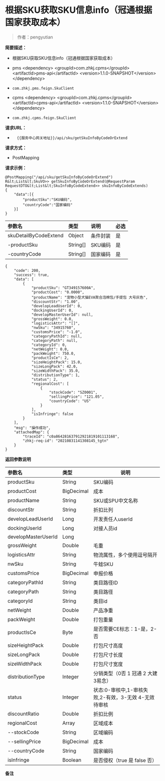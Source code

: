 # 根据SKU获取SKU信息info（冠通根据国家获取成本）

> 作者：pengyutian

**简要描述：** 

- 根据SKU获取SKU信息info（冠通根据国家获取成本）

* pms
		&lt;dependency>
            &lt;groupId>com.zhkj.cpms&lt;/groupId>
            &lt;artifactId>pms-api&lt;/artifactId>
            &lt;version>1.1.0-SNAPSHOT&lt;/version>
        &lt;/dependency>
- `com.zhkj.pms.feign.SkuClient`
* cpms 
		&lt;dependency>
            &lt;groupId>com.zhkj.cpms&lt;/groupId>
            &lt;artifactId>cpms-api&lt;/artifactId>
            &lt;version>1.1.0-SNAPSHOT&lt;/version>
        &lt;/dependency>
- `com.zhkj.cpms.feign.SkuClient`

**请求URL：** 
- `  {{服务中心网关地址}}/api/sku/getSkuInfoByCodeOrExtend`
  
**请求方式：**
- PostMapping 

**请求示例：**
``` 
@PostMapping("/api/sku/getSkuInfoByCodeOrExtend")
R&lt;List&lt;SkuVO>> getSkuInfoByCodeOrExtend(@RequestParam RequestDTO&lt;List&lt;SkuInfoByCodeExtend>> skuInfoByCodeExtends)
{
	"data":[{
		"productSku":"SKU编码",
		"countryCode":"国家编码"
	}]
}
```

|参数名|类型|说明|必选|
|:----    |:---|:----- |-----   |
|skuDetailByCodeExtend |Object  |条件封装 |是|
|-productSku |String[]  |SKU编码 |是|
|-countryCode |String[]  |国家编码 |是|
``` 
{
    "code": 200,
    "success": true,
    "data": [
        {
            "productSku": "GT349157600A",
            "productCost": "0.0000",
            "productName": "宠物小型犬猫EVA聚合泡棉包/手提包 大号灰色",
            "discountStr": "1.00",
            "developLeadUserId": 0,
            "dockingUserId": 0,
            "developMasterUserId": null,
            "grossWeight": 0.0,
            "logisticsAttr": "[]",
            "nwSku": "34915760",
            "customsPrice": "-1.0",
            "categoryPathId": null,
            "categoryPath": null,
            "categoryId": 0,
            "netWeight": 0.0,
            "packWeight": 750.0,
            "productIsCe": 2,
            "sizeHeightPack": 15.0,
            "sizeLongPack": 42.0,
            "sizeWidthPack": 35.0,
            "distributionType": 1,
            "status": 2,
            "regionalCost": [
                {
                    "stockCode": "SZ0001",
                    "sellingPrice": "121.05",
                    "countryCode": "US"
                }
            ],
			"isInfringe": false
        }
    ],
    "msg": "操作成功",
    "attachedMap": {
        "traceId": "c0a864281637912921819101113168",
        "zhkj-req-id": "20210831141308145_tgtn"
    }
}
```
 **返回参数说明** 

|参数名|类型|说明|
|:-----  |:-----|-----|
|productSku |String   |SKU编码|
|productCost |BigDecimal   |成本|
|productName |String   |SKU或SPU中文名称|
|discountStr |String   |折扣比列|
|developLeadUserId |Long   |开发责任人userId|
|dockingUserId |Long   |对接人员id|
|developMasterUserId |Long   ||
|grossWeight |Double   |毛重|
|logisticsAttr |String   |物流属性，多个使用逗号隔开|
|nwSku |String |牛蛙SKU |
|customsPrice |BigDecimal |申报价格 |
|categoryPathId |String |类目路径ID |
|categoryPath |String |类目路径 |
|categoryId |String |类目id |
|netWeight |Double |产品净重 |
|packWeight |Double |打包重量 |
|productIsCe |Byte |是否需要CE标志：1-是，2-否 |
|sizeHeightPack |Double |打包尺寸高度 |
|sizeLongPack |Double |打包尺寸长度 |
|sizeWidthPack |Double |打包尺寸宽度 |
|distributionType |Integer |分销类型（0否 1 冠通 2 大建 3易念） |
|status |Integer |状态:0-审核中,1-审核失败,2-有效，3-无效 4-无效待审核 |
| discountRatio |Double |折扣比例 |
| regionalCost |Array |区域成本  |
| --stockCode |String |区域编码 |
| --sellingPrice |BigDecimal |成本 |
| --countryCode |String |国家编码 |
|isInfringe |Boolean |是否侵权（true 是 false 否） |


 **备注**